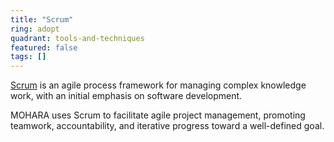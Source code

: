 ```yaml
---
title: "Scrum"
ring: adopt
quadrant: tools-and-techniques
featured: false
tags: []
---
```


[Scrum](https://www.scrum.org/) is an agile process framework for managing complex knowledge work, with an initial emphasis on software development.

MOHARA uses Scrum to facilitate agile project management, promoting teamwork, accountability, and iterative progress toward a well-defined goal.
